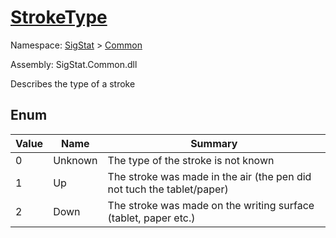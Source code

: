 # [StrokeType](./StrokeType.md)
Namespace: [SigStat]() > [Common](./README.md)

Assembly: SigStat.Common.dll


Describes the type of a stroke

##	Enum

| Value | Name | Summary | 
| --- | --- | --- | 
| 0 | Unknown | The type of the stroke is not known | <br>
| 1 | Up | The stroke was made in the air (the pen did not tuch the tablet/paper) | <br>
| 2 | Down | The stroke was made on the writing surface (tablet, paper etc.) | <br>


